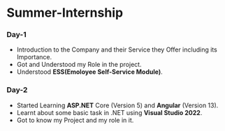 # Summer-Internship
### Day-1
- Introduction to the Company and their Service they Offer including its Importance.
- Got and Understood my Role in the project.
- Understood **ESS(Emoloyee Self-Service Module)**.

### Day-2
- Started Learning **ASP.NET** Core (Version 5) and **Angular** (Version 13).
- Learnt about some basic task in .NET using **Visual Studio 2022**.
- Got to know my Project and my role in it. 